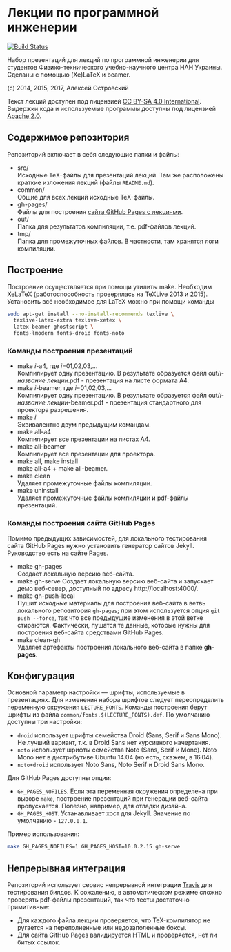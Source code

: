 # Лекции по программной инженерии

[![Build Status](https://travis-ci.org/slowli/software-engineering-lectures.svg?branch=master)](https://travis-ci.org/slowli/software-engineering-lectures)

Набор презентаций для лекций по программной инженерии для студентов Физико-технического учебно-научного центра НАН Украины.
Сделаны с помощью (Xe)LaTeX и beamer.

(c) 2014, 2015, 2017, Алексей Островский

Текст лекций доступен под лицензией [CC BY-SA 4.0 International](LICENSE).
Выдержки кода и используемые программы доступны под лицензией [Apache 2.0](LICENSE-CODE).

## Содержимое репозитория

Репозиторий включает в себя следующие папки и файлы:
  * src/  
    Исходные TeX-файлы для презентаций лекций. Там же расположены краткие изложения
    лекций (файлы `README.md`).
  * common/  
    Общие для всех лекций исходные TeX-файлы.
  * gh-pages/  
    Файлы для построения [сайта GitHub Pages с лекциями](https://slowli.github.io/software-engineering-lectures).
  * out/  
    Папка для результатов компиляции, т.е. pdf-файлов лекций.
  * tmp/  
    Папка для промежуточных файлов. В частности, там хранятся логи компиляции.

## Построение

Построение осуществляется при помощи утилиты make. Необходим XeLaTeX
(работоспособность проверялась на TeXLive 2013 и 2015). Установить всё необходимое для LaTeX можно при помощи команды
```sh
sudo apt-get install --no-install-recommends texlive \
  texlive-latex-extra texlive-xetex \
  latex-beamer ghostscript \
  fonts-lmodern fonts-droid fonts-noto
```

### Команды построения презентаций

  * make *i*-a4, где *i*=01,02,03,...  
    Компилирует одну презентацию. В результате образуется файл out/*i*-*название лекции*.pdf -
    презентация на листе формата A4.
  * make *i*-beamer, где *i*=01,02,03,...  
    Компилирует одну презентацию. В результате образуется файл out/*i*-*название лекции*-beamer.pdf -
    презентация стандартного для проектора разрешения.
  * make *i*  
    Эквивалентно двум предыдущим командам.
  * make all-a4  
    Компилирует все презентации на листах A4.
  * make all-beamer  
    Компилирует все презентации для проектора.
  * make all, make install  
    make all-a4 + make all-beamer.
  * make clean  
    Удаляет промежуточные файлы компиляции.
  * make uninstall  
    Удаляет промежуточные файлы компиляции и pdf-файлы презентаций.

### Команды построения сайта GitHub Pages

Помимо предыдущих зависимостей, для локального тестирования сайта GitHub Pages
нужно установить генератор сайтов Jekyll. Руководство есть на сайте [Pages](https://pages.github.com/).

  * make gh-pages  
    Создает локальную версию веб-сайта.
  * make gh-serve
    Создает локальную версию веб-сайта и запускает демо веб-север, доступный
    по адресу http://localhost:4000/.
  * make gh-push-local  
    Пушит *исходные* материалы для построения веб-сайта в ветвь локального репозитория `gh-pages`;
    при этом используется опция `git push --force`, так что все предыдущие изменения
    в этой ветке стираются. Фактически, пушатся те данные, которые нужны для построения веб-сайта
    средствами GitHub Pages.
  * make clean-gh  
    Удаляет артефакты построения локального веб-сайта в папке **gh-pages**.

## Конфигурация

Основной параметр настройки — шрифты, используемые в презентациях. Для изменения набора
шрифтов следует переопределить переменную окружения `LECTURE_FONTS`. Команды построения
берут шрифты из файла `common/fonts.$(LECTURE_FONTS).def`. По умолчанию доступны три
настройки:
  * `droid` использует шрифты семейства Droid (Sans, Serif и Sans Mono).
    Не лучший вариант, т.к. в Droid Sans нет курсивного начертания.
  * `noto` использует шрифты семейства Noto (Sans, Serif и Mono). Noto Mono нет
    в дистрибутиве Ubuntu 14.04 (но есть, скажем, в 16.04).
  * `noto+droid` использует Noto Sans, Noto Serif и Droid Sans Mono.

Для GitHub Pages доступны опции:

  * `GH_PAGES_NOFILES`. Если эта переменная окружения определена при вызове `make`,
    построение презентаций при генерации веб-сайта
    пропускается. Полезно, например, для отладки дизайна.
  * `GH_PAGES_HOST`. Устанавливает хост для Jekyll. Значение по умолчанию - `127.0.0.1`.

Пример использования:
```sh
make GH_PAGES_NOFILES=1 GH_PAGES_HOST=10.0.2.15 gh-serve
```

## Непрерывная интеграция

Репозиторий использует сервис непрерывной интеграции [Travis](https://travis-ci.org/)
для тестирования билдов. К сожалению, в автоматическом режиме сложно проверять pdf-файлы
презентаций, так что тесты достаточно примитивные:

  * Для каждого файла лекции проверяется, что TeX-компилятор не ругается на
    переполненные или недозаполенные боксы.
  * Для сайта GitHub Pages валидируется HTML и проверяется, нет ли битых ссылок.
